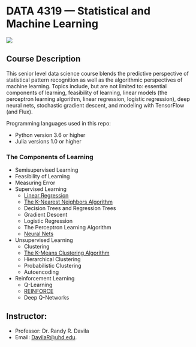 # DATA 4319 — Statistical and Machine Learning
![](https://global-uploads.webflow.com/5d3ec351b1eba4332d213004/5efef4c7cfab3c3aa8b8e7a6_image5_s.jpg)
## Course Description
This senior level data science course blends the predictive perspective of statistical pattern recognition as well as the algorithmic perspectives of machine learning. Topics include, but are not limited to: essential components of learning, feasibility of learning, linear models (the perceptron learning algorithm, linear regression, logistic regression), deep neural nets, stochastic gradient descent, and modeling with TensorFlow (and Flux).

Programming languages used in this repo:
* Python version 3.6 or higher
* Julia versions 1.0 or higher

### The Components of Learning
+ Semisupervised Learning
+ Feasibility of Learning
+ Measuring Error
+ Supervised Learning
  + [Linear Regression](https://github.com/Dnsibu/NsibuD_DATA_4319/tree/main/Supervised%20Learning/03-Linear%20Regression)
  + [The K-Nearest Neighbors Algorithm](https://github.com/Dnsibu/NsibuD_DATA_4319/tree/main/Supervised%20Learning/02-KNN)
  + Decision Trees and Regression Trees
  + Gradient Descent 
  + Logistic Regression
  + The Perceptron Learning Algorithm
  + [Neural Nets](https://github.com/Dnsibu/NsibuD_DATA_4319/tree/main/Supervised%20Learning/06-Neural%20Networks)
+ Unsupervised Learning
  + Clustering
  + [The K-Means Clustering Algorithm](https://github.com/Dnsibu/NsibuD_DATA_4319/tree/main/Unsupervised%20Learning/01-K%20Means)
  + Hierarchical Clustering
  + Probabilistic Clustering
  + Autoencoding
+ Reinforcement Learning
  + Q-Learning
  + [REINFORCE](https://github.com/Dnsibu/NsibuD_DATA_4319/tree/main/Reinforcement%20Learning)
  + Deep Q-Networks


## Instructor: 
+ Professor: Dr. Randy R. Davila
+ Email: DavilaR@uhd.edu. 
